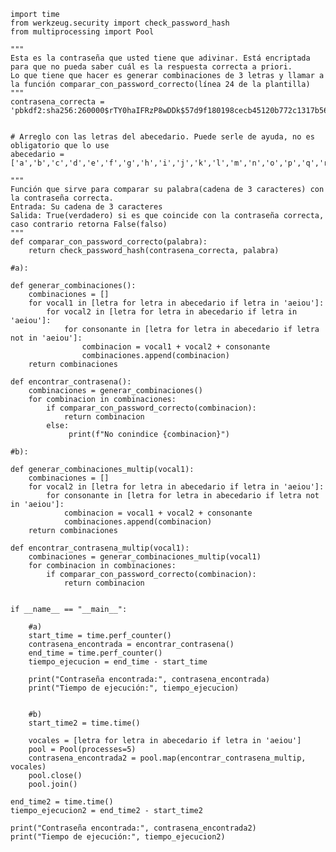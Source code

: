     import time
    from werkzeug.security import check_password_hash
    from multiprocessing import Pool
    
    """
    Esta es la contraseña que usted tiene que adivinar. Está encriptada para que no pueda saber cuál es la respuesta correcta a priori.
    Lo que tiene que hacer es generar combinaciones de 3 letras y llamar a la función comparar_con_password_correcto(línea 24 de la plantilla)
    """
    contrasena_correcta = 'pbkdf2:sha256:260000$rTY0haIFRzP8wDDk$57d9f180198cecb45120b772c1317b561f390d677f3f76e36e0d02ac269ad224'
    
    
    # Arreglo con las letras del abecedario. Puede serle de ayuda, no es obligatorio que lo use
    abecedario = ['a','b','c','d','e','f','g','h','i','j','k','l','m','n','o','p','q','r','s','t','u','v','w','x','y','z']
    
    """
    Función que sirve para comparar su palabra(cadena de 3 caracteres) con la contraseña correcta.
    Entrada: Su cadena de 3 caracteres
    Salida: True(verdadero) si es que coincide con la contraseña correcta, caso contrario retorna False(falso)
    """
    def comparar_con_password_correcto(palabra):
    	return check_password_hash(contrasena_correcta, palabra)
    
    #a):
    
    def generar_combinaciones():
        combinaciones = []
        for vocal1 in [letra for letra in abecedario if letra in 'aeiou']:
            for vocal2 in [letra for letra in abecedario if letra in 'aeiou']:
                for consonante in [letra for letra in abecedario if letra not in 'aeiou']:
                    combinacion = vocal1 + vocal2 + consonante
                    combinaciones.append(combinacion)
        return combinaciones
    
    def encontrar_contrasena():
        combinaciones = generar_combinaciones()
        for combinacion in combinaciones:
            if comparar_con_password_correcto(combinacion):
                return combinacion
            else:
                 print(f"No conindice {combinacion}")
    
    #b):
    
    def generar_combinaciones_multip(vocal1):
        combinaciones = []
        for vocal2 in [letra for letra in abecedario if letra in 'aeiou']:
            for consonante in [letra for letra in abecedario if letra not in 'aeiou']:
                combinacion = vocal1 + vocal2 + consonante
                combinaciones.append(combinacion)
        return combinaciones
    
    def encontrar_contrasena_multip(vocal1):
        combinaciones = generar_combinaciones_multip(vocal1)
        for combinacion in combinaciones:
            if comparar_con_password_correcto(combinacion):
                return combinacion
    
    
    if __name__ == "__main__":
            
        #a)
    	start_time = time.perf_counter()
    	contrasena_encontrada = encontrar_contrasena()
    	end_time = time.perf_counter()
    	tiempo_ejecucion = end_time - start_time
    
    	print("Contraseña encontrada:", contrasena_encontrada)
    	print("Tiempo de ejecución:", tiempo_ejecucion)
            
    
    	#b)
    	start_time2 = time.time()
    
    	vocales = [letra for letra in abecedario if letra in 'aeiou']
    	pool = Pool(processes=5)
    	contrasena_encontrada2 = pool.map(encontrar_contrasena_multip, vocales)
    	pool.close()
    	pool.join()
    
	end_time2 = time.time()
	tiempo_ejecucion2 = end_time2 - start_time2

	print("Contraseña encontrada:", contrasena_encontrada2)
	print("Tiempo de ejecución:", tiempo_ejecucion2)
